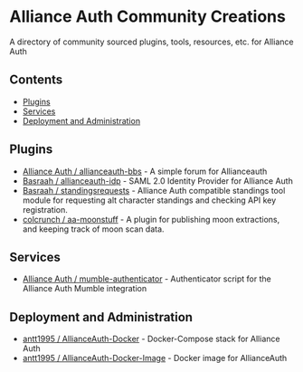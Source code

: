 # Alliance Auth Community Creations

A directory of community sourced plugins, tools, resources, etc. for Alliance Auth

## Contents

- [Plugins](#plugins)
- [Services](#services)
- [Deployment and Administration](#deployment-and-administration)

## Plugins

- [Alliance Auth / allianceauth-bbs](https://gitlab.com/allianceauth/allianceauth-bbs) - A simple forum for Allianceauth
- [Basraah / allianceauth-idp](https://gitlab.com/basraah/allianceauth-idp) - SAML 2.0 Identity Provider for Alliance Auth
- [Basraah / standingsrequests](https://gitlab.com/basraah/standingsrequests) - Alliance Auth compatible standings tool module for requesting alt character standings and checking API key registration.
- [colcrunch / aa-moonstuff](https://gitlab.com/colcrunch/moonstuff) - A plugin for publishing moon extractions, and keeping track of moon scan data.


## Services

- [Alliance Auth / mumble-authenticator](https://gitlab.com/allianceauth/mumble-authenticator) - Authenticator script for the Alliance Auth Mumble integration
 

## Deployment and Administration
- [antt1995 / AllianceAuth-Docker](https://gitlab.com/antt1995/allianceauth-docker) - Docker-Compose stack for Alliance Auth
- [antt1995 / AllianceAuth-Docker-Image](https://gitlab.com/antt1995/allianceauth-docker-image) - Docker image for AllianceAuth
